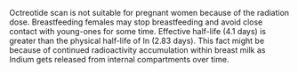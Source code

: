 Octreotide scan is not suitable for pregnant women because of the radiation dose. Breastfeeding females may stop breastfeeding and avoid close contact with young-ones for some time. Effective half-life (4.1 days) is greater than the physical half-life of In (2.83 days). This fact might be because of continued radioactivity accumulation within breast milk as Indium gets released from internal compartments over time.